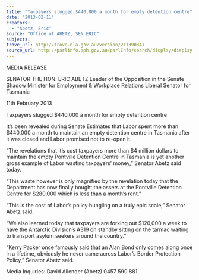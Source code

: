 ```yaml
---
title: "Taxpayers slugged $440,000 a month for empty detention centre"
date: "2013-02-11"
creators:
  - "Abetz, Eric"
source: "Office of ABETZ, SEN ERIC"
subjects:
trove_url: http://trove.nla.gov.au/version/211390341
source_url: http://parlinfo.aph.gov.au/parlInfo/search/display/display.w3p;query=Id%3A%22media/pressrel/2224352%22
---
```


 

 

 MEDIA RELEASE    

 SENATOR THE HON. ERIC ABETZ   Leader of the Opposition in the Senate   Shadow Minister for Employment & Workplace Relations   Liberal Senator for Tasmania 

 

 

 11th February 2013   

 Taxpayers slugged $440,000 a month for empty detention centre   

 It’s been revealed during Senate Estimates that Labor spent more than $440,000 a  month to maintain an empty detention centre in Tasmania after it was closed and  Labor promised not to re-open it.   

 “The revelations that it’s cost taxpayers more than $4 million dollars to maintain the  empty Pontville Detention Centre in Tasmania is yet another gross example of Labor  wasting taxpayers’ money,” Senator Abetz said today.   

 “This waste however is only magnified by the revelation today that the Department  has now finally bought the assets at the Pontville Detention Centre for $280,000  which is less than a month’s rent.”   

 “This is the cost of Labor’s policy bungling on a truly epic scale,” Senator Abetz said.   

 “We also learned today that taxpayers are forking out $120,000 a week to have the  Antarctic Division’s A319 on standby sitting on the tarmac waiting to transport  asylum seekers around the country.”   

 “Kerry Packer once famously said that an Alan Bond only comes along once in a  lifetime, obviously he never came across Labor’s Border Protection Policy,” Senator  Abetz said.   

 

 

 Media Inquiries: David Allender (Abetz) 0457 590 881   

